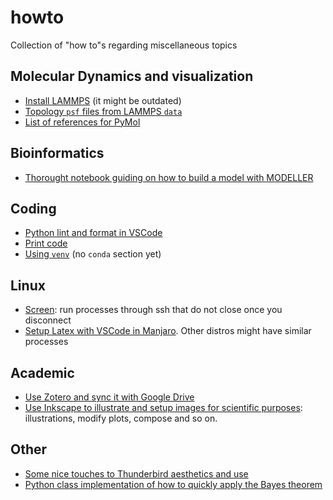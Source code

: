 # howto
Collection of "how to"s regarding miscellaneous topics

## Molecular Dynamics and visualization
- [Install LAMMPS](howto_lammps.md) (it might be outdated)
- [Topology `psf` files from LAMMPS `data`](howto_VMD_psf_from_data.md)
- [List of references for PyMol](howto_pymol.md)

## Bioinformatics
- [Thorought notebook guiding on how to build a model with MODELLER](howto_missingresidues_modeller.ipynb)

## Coding
- [Python lint and format in VSCode](howto_lint%26format_python_vscode.md)
- [Print code](howto_print_code.md)
- [Using `venv`](howto_venv.md) (no `conda` section yet)

## Linux
- [Screen](howto_screen.md): run processes through ssh that do not close once you disconnect
- [Setup Latex with VSCode in Manjaro](howto_setup_latex.md). Other distros might have similar processes

## Academic
- [Use Zotero and sync it with Google Drive](howto_zotero.md)
- [Use Inkscape to illustrate and setup images for scientific purposes](howto_inkscape4scientific_illustrations.md): illustrations, modify plots, compose and so on.

## Other
- [Some nice touches to Thunderbird aesthetics and use](howto_setup_thunderbird.md)
- [Python class implementation of how to quickly apply the Bayes theorem](howto_apply_bayes_quickly.py)